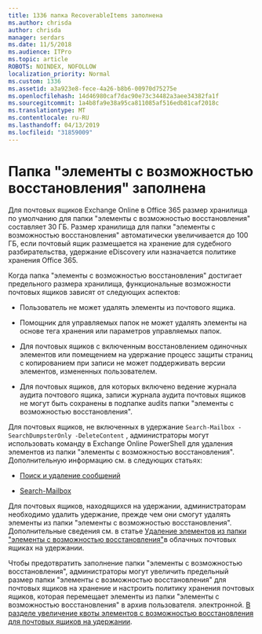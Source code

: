 ```yaml
---
title: 1336 папка RecoverableItems заполнена
ms.author: chrisda
author: chrisda
manager: serdars
ms.date: 11/5/2018
ms.audience: ITPro
ms.topic: article
ROBOTS: NOINDEX, NOFOLLOW
localization_priority: Normal
ms.custom: 1336
ms.assetid: a3a923e8-fece-4a26-b8b6-00970d75275e
ms.openlocfilehash: 14d46980caf7dac90e73c34482a3aee34382fa1f
ms.sourcegitcommit: 1a4b8fa9e38a95ca811085af516edb81caf2018c
ms.translationtype: MT
ms.contentlocale: ru-RU
ms.lasthandoff: 04/13/2019
ms.locfileid: "31859009"
---
```

# <a name="the-recoverable-items-folder-is-full"></a>Папка "элементы с возможностью восстановления" заполнена

Для почтовых ящиков Exchange Online в Office 365 размер хранилища по умолчанию для папки "элементы с возможностью восстановления" составляет 30 ГБ. Размер хранилища для папки "элементы с возможностью восстановления" автоматически увеличивается до 100 ГБ, если почтовый ящик размещается на хранение для судебного разбирательства, удержание eDiscovery или назначается политике хранения Office 365.

Когда папка "элементы с возможностью восстановления" достигает предельного размера хранилища, функциональные возможности почтовых ящиков зависят от следующих аспектов:

- Пользователь не может удалять элементы из почтового ящика.

- Помощник для управляемых папок не может удалять элементы на основе тега хранения или параметров управляемых папок.

- Для почтовых ящиков с включенным восстановлением одиночных элементов или помещением на удержание процесс защиты страниц с копированием при записи не может поддерживать версии элементов, измененных пользователем.

- Для почтовых ящиков, для которых включено ведение журнала аудита почтового ящика, записи журнала аудита почтовых ящиков не могут быть сохранены в подпапке audits папки "элементы с возможностью восстановления".

Для почтовых ящиков, не включенных в удержание `Search-Mailbox -SearchDumpsterOnly -DeleteContent` , администраторы могут использовать команду в Exchange Online PowerShell для удаления элементов из папки "элементы с возможностью восстановления". Дополнительную информацию см. в следующих статьях: 

- [Поиск и удаление сообщений](https://docs.microsoft.com/office365/securitycompliance/search-for-and-delete-messagesadmin-help)

- [Search-Mailbox](https://docs.microsoft.com/powershell/module/exchange/mailboxes/Search-Mailbox)

Для почтовых ящиков, находящихся на удержании, администраторам необходимо удалить удержание, прежде чем они смогут удалять элементы из папки "элементы с возможностью восстановления". Дополнительные сведения см. в статье [Удаление элементов из папки "элементы с возможностью восстановления"](https://docs.microsoft.com/office365/securitycompliance/delete-items-in-the-recoverable-items-folder-of-mailboxes-on-hold)в облачных почтовых ящиках на удержании.

Чтобы предотвратить заполнение папки "элементы с возможностью восстановления", администраторы могут увеличить предельный размер папки "элементы с возможностью восстановления" для почтовых ящиков на хранение и настроить политику хранения почтовых ящиков, которая перемещает элементы из папки "элементы с возможностью восстановления" в архив пользователя. электронной. [В разделе увеличение квоты элементов с возможностью восстановления для почтовых ящиков на удержании](https://docs.microsoft.com/office365/securitycompliance/increase-the-recoverable-quota-for-mailboxes-on-hold).
